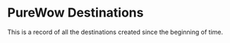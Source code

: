 # PureWow Destinations

This is a record of all the destinations created since the beginning of time.